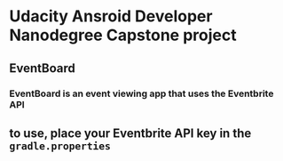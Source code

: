 # Udacity Ansroid Developer Nanodegree Capstone project 

## EventBoard

### EventBoard is an event viewing app that uses the Eventbrite API

## to use, place your Eventbrite API key in the ```gradle.properties```
